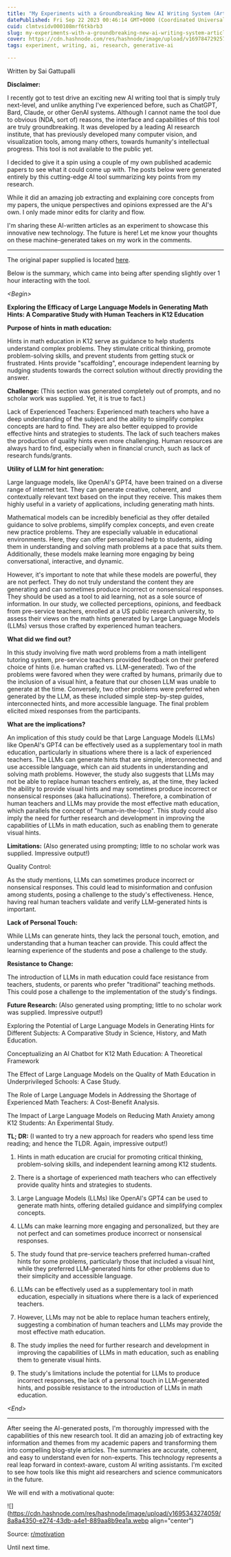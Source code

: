 ```yaml
---
title: "My Experiments with a Groundbreaking New AI Writing System (Article 1/2)"
datePublished: Fri Sep 22 2023 00:46:14 GMT+0000 (Coordinated Universal Time)
cuid: clmtvsidv000108mrf6tkbrb3
slug: my-experiments-with-a-groundbreaking-new-ai-writing-system-article-12
cover: https://cdn.hashnode.com/res/hashnode/image/upload/v1697847292574/948da3f3-1a04-4ddf-91b6-9bb855b6434a.png
tags: experiment, writing, ai, research, generative-ai

---
```


Written by Sai Gattupalli

**Disclaimer:**

I recently got to test drive an exciting new AI writing tool that is simply truly next-level, and unlike anything I've experienced before, such as ChatGPT, Bard, Claude, or other GenAI systems. Although I cannot name the tool due to obvious (NDA, sort of) reasons, the interface and capabilities of this tool are truly groundbreaking. It was developed by a leading AI research institute, that has previously developed many computer vision, and visualization tools, among many others, towards humanity's intellectual progress. This tool is not available to the public yet.

I decided to give it a spin using a couple of my own published academic papers to see what it could come up with. The posts below were generated entirely by this cutting-edge AI tool summarizing key points from my research.

While it did an amazing job extracting and explaining core concepts from my papers, the unique perspectives and opinions expressed are the AI's own. I only made minor edits for clarity and flow.

I'm sharing these AI-written articles as an experiment to showcase this innovative new technology. The future is here! Let me know your thoughts on these machine-generated takes on my work in the comments.

---

The original paper supplied is located [here](https://ceur-ws.org/Vol-3487/paper10.pdf).

Below is the summary, which came into being after spending slightly over 1 hour interacting with the tool.

*&lt;Begin&gt;*

**Exploring the Efficacy of Large Language Models in Generating Math Hints: A Comparative Study with Human Teachers in K12 Education**

**Purpose of hints in math education:**

Hints in math education in K12 serve as guidance to help students understand complex problems. They stimulate critical thinking, promote problem-solving skills, and prevent students from getting stuck or frustrated. Hints provide "scaffolding", encourage independent learning by nudging students towards the correct solution without directly providing the answer.

**Challenge:** (This section was generated completely out of prompts, and no scholar work was supplied. Yet, it is true to fact.)

Lack of Experienced Teachers: Experienced math teachers who have a deep understanding of the subject and the ability to simplify complex concepts are hard to find. They are also better equipped to provide effective hints and strategies to students. The lack of such teachers makes the production of quality hints even more challenging. Human resources are always hard to find, especially when in financial crunch, such as lack of research funds/grants.

**Utility of LLM for hint generation:**

Large language models, like OpenAI's GPT4, have been trained on a diverse range of internet text. They can generate creative, coherent, and contextually relevant text based on the input they receive. This makes them highly useful in a variety of applications, including generating math hints.

Mathematical models can be incredibly beneficial as they offer detailed guidance to solve problems, simplify complex concepts, and even create new practice problems. They are especially valuable in educational environments. Here, they can offer personalized help to students, aiding them in understanding and solving math problems at a pace that suits them. Additionally, these models make learning more engaging by being conversational, interactive, and dynamic.

However, it's important to note that while these models are powerful, they are not perfect. They do not truly understand the content they are generating and can sometimes produce incorrect or nonsensical responses. They should be used as a tool to aid learning, not as a sole source of information. In our study, we collected perceptions, opinions, and feedback from pre-service teachers, enrolled at a US public research university, to assess their views on the math hints generated by Large Language Models (LLMs) versus those crafted by experienced human teachers.

**What did we find out?**

In this study involving five math word problems from a math intelligent tutoring system, pre-service teachers provided feedback on their prefered choice of hints (i.e. human crafted vs. LLM-generated). Two of the problems were favored when they were crafted by humans, primarily due to the inclusion of a visual hint, a feature that our chosen LLM was unable to generate at the time. Conversely, two other problems were preferred when generated by the LLM, as these included simple step-by-step guides, interconnected hints, and more accessible language. The final problem elicited mixed responses from the participants.

**What are the implications?**

An implication of this study could be that Large Language Models (LLMs) like OpenAI's GPT4 can be effectively used as a supplementary tool in math education, particularly in situations where there is a lack of experienced teachers. The LLMs can generate hints that are simple, interconnected, and use accessible language, which can aid students in understanding and solving math problems. However, the study also suggests that LLMs may not be able to replace human teachers entirely, as, at the time, they lacked the ability to provide visual hints and may sometimes produce incorrect or nonsensical responses (aka hallucinations). Therefore, a combination of human teachers and LLMs may provide the most effective math education, which parallels the concept of "human-in-the-loop". This study could also imply the need for further research and development in improving the capabilities of LLMs in math education, such as enabling them to generate visual hints.

**Limitations:** (Also generated using prompting; little to no scholar work was supplied. Impressive output!)

Quality Control:

As the study mentions, LLMs can sometimes produce incorrect or nonsensical responses. This could lead to misinformation and confusion among students, posing a challenge to the study's effectiveness. Hence, having real human teachers validate and verify LLM-generated hints is important.

**Lack of Personal Touch:**

While LLMs can generate hints, they lack the personal touch, emotion, and understanding that a human teacher can provide. This could affect the learning experience of the students and pose a challenge to the study.

**Resistance to Change:**

The introduction of LLMs in math education could face resistance from teachers, students, or parents who prefer "traditional" teaching methods. This could pose a challenge to the implementation of the study's findings.

**Future Research:** (Also generated using prompting; little to no scholar work was supplied. Impressive output!)

Exploring the Potential of Large Language Models in Generating Hints for Different Subjects: A Comparative Study in Science, History, and Math Education.

Conceptualizing an AI Chatbot for K12 Math Education: A Theoretical Framework

The Effect of Large Language Models on the Quality of Math Education in Underprivileged Schools: A Case Study.

The Role of Large Language Models in Addressing the Shortage of Experienced Math Teachers: A Cost-Benefit Analysis.

The Impact of Large Language Models on Reducing Math Anxiety among K12 Students: An Experimental Study.

**TL; DR:** (I wanted to try a new approach for readers who spend less time reading; and hence the TLDR. Again, impressive output!)

1. Hints in math education are crucial for promoting critical thinking, problem-solving skills, and independent learning among K12 students.
    
2. There is a shortage of experienced math teachers who can effectively provide quality hints and strategies to students.
    
3. Large Language Models (LLMs) like OpenAI's GPT4 can be used to generate math hints, offering detailed guidance and simplifying complex concepts.
    
4. LLMs can make learning more engaging and personalized, but they are not perfect and can sometimes produce incorrect or nonsensical responses.
    
5. The study found that pre-service teachers preferred human-crafted hints for some problems, particularly those that included a visual hint, while they preferred LLM-generated hints for other problems due to their simplicity and accessible language.
    
6. LLMs can be effectively used as a supplementary tool in math education, especially in situations where there is a lack of experienced teachers.
    
7. However, LLMs may not be able to replace human teachers entirely, suggesting a combination of human teachers and LLMs may provide the most effective math education.
    
8. The study implies the need for further research and development in improving the capabilities of LLMs in math education, such as enabling them to generate visual hints.
    
9. The study's limitations include the potential for LLMs to produce incorrect responses, the lack of a personal touch in LLM-generated hints, and possible resistance to the introduction of LLMs in math education.
    

*&lt;End&gt;*

---

After seeing the AI-generated posts, I'm thoroughly impressed with the capabilities of this new research tool. It did an amazing job of extracting key information and themes from my academic papers and transforming them into compelling blog-style articles. The summaries are accurate, coherent, and easy to understand even for non-experts. This technology represents a real leap forward in context-aware, custom AI writing assistants. I'm excited to see how tools like this might aid researchers and science communicators in the future.

We will end with a motivational quote:

![](https://cdn.hashnode.com/res/hashnode/image/upload/v1695343274059/8a8a4350-e274-43db-a4e1-889aa8b9ea1a.webp align="center")

Source: [r/motivation](https://www.reddit.com/r/motivation/comments/16nawjd/dont_be_afraid_to_be_rejected/)

Until next time.